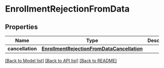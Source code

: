 # EnrollmentRejectionFromData

## Properties
Name | Type | Description | Notes
------------ | ------------- | ------------- | -------------
**cancellation** | [**EnrollmentRejectionFromDataCancellation**](EnrollmentRejectionFromDataCancellation.md) |  | [optional] 

[[Back to Model list]](../README.md#documentation-for-models) [[Back to API list]](../README.md#documentation-for-api-endpoints) [[Back to README]](../README.md)

